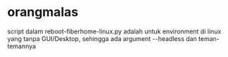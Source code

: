 # orangmalas
script dalam reboot-fiberhome-linux.py adalah untuk environment di linux yang tanpa GUI/Desktop, sehingga ada argument --headless dan teman-temannya
